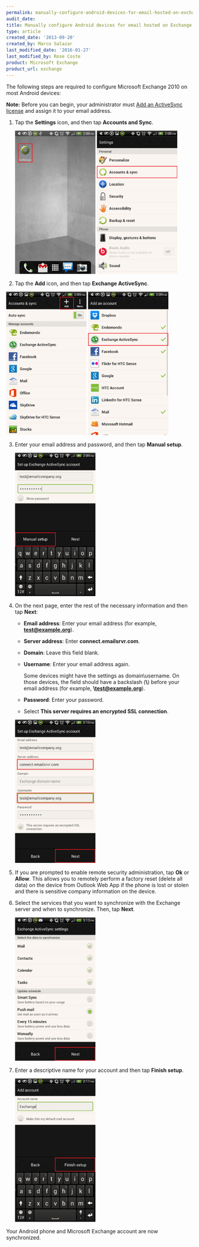 ```yaml
---
permalink: manually-configure-android-devices-for-email-hosted-on-exchange-2010/
audit_date:
title: Manually configure Android devices for email hosted on Exchange 2010
type: article
created_date: '2013-09-20'
created_by: Marco Salazar
last_modified_date: '2016-01-27'
last_modified_by: Rose Coste
product: Microsoft Exchange
product_url: exchange
---
```


The following steps are required to configure Microsoft Exchange 2010 on
most Android devices:

**Note:** Before you can begin, your administrator must
[Add an ActiveSync license](/how-to/add-an-activesync-or-bes-license)
and assign it to your email address.

1. Tap the **Settings** icon, and then tap **Accounts and Sync**.

   <img src="1.Settings.png" width="217" height="386" />
   <img src="2.AccountsandSync.png" width="217" height="386" />

2. Tap the **Add** icon, and then tap **Exchange ActiveSync**.

  <img src="3.Add.png" width="217" height="386" />
  <img src="4.ExchangeActiveSync.png" width="217" height="386" />

3. Enter your email address and password, and then tap **Manual
   setup**.

   <img src="5.ManualSetup.png" width="217" height="386" />

4. On the next page, enter the rest of the necessary information and
   then tap **Next**:

   - **Email address**: Enter your email address (for
     example, **test@example.org**).

   - **Server address**: Enter **connect.emailsrvr.com**.

   - **Domain**: Leave this field blank.

   - **Username**: Enter your email address again.

     Some devices might have the settings as domain\\username. On
     those devices, the field should have a backslash (**\\**) before
     your email address (for example, **\\test@example.org**).

   - **Password**: Enter your password.

   - Select **This server requires an encrypted SSL connection**.

   <img src="6.ServerSettingsExchange.png" width="217" height="386" />

5. If you are prompted to enable remote security administration, tap
   **Ok** or **Allow**.
   This allows you to remotely perform a factory reset (delete
   all data) on the device from Outlook Web App if the phone is lost or
   stolen and there is sensitive company information on the device.

6. Select the services that you want to synchronize with the Exchange
   server and when to synchronize. Then, tap **Next**.

   <img src="7.SyncOptions.png" width="217" height="386" />

7. Enter a descriptive name for your account and then tap **Finish
   setup**.

   <img src="8.Finalize.png" width="217" height="386" />

Your Android phone and Microsoft Exchange account are now synchronized.
